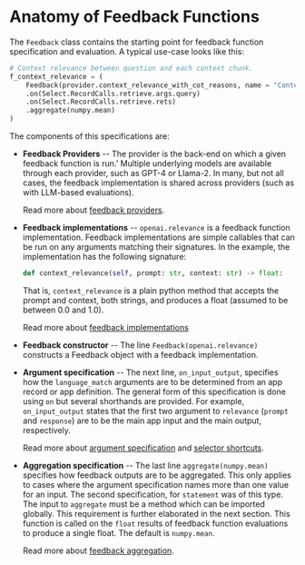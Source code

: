 # Anatomy of Feedback Functions

The `Feedback` class contains the starting point for feedback function
specification and evaluation. A typical use-case looks like this:

```python
# Context relevance between question and each context chunk.
f_context_relevance = (
    Feedback(provider.context_relevance_with_cot_reasons, name = "Context Relevance")
    .on(Select.RecordCalls.retrieve.args.query)
    .on(Select.RecordCalls.retrieve.rets)
    .aggregate(numpy.mean)
)
```

The components of this specifications are:

- **Feedback Providers** -- The provider is the back-end on which a given
  feedback function is run.' Multiple underlying models are available through
  each provider, such as GPT-4 or Llama-2. In many, but not all cases, the
  feedback implementation is shared across providers (such as with LLM-based
  evaluations).

  Read more about [feedback providers](../api/provider/index.md).

- **Feedback implementations** -- `openai.relevance` is a feedback function
  implementation. Feedback implementations are simple callables that can be run
  on any arguments matching their signatures. In the example, the implementation
  has the following signature:

  ```python
  def context_relevance(self, prompt: str, context: str) -> float:
  ```

  That is, `context_relevance` is a plain python method that accepts the prompt and
  context, both strings, and produces a float (assumed to be between 0.0 and
  1.0).

  Read more about [feedback implementations](../feedback_implementations/index.md)

- **Feedback constructor** -- The line `Feedback(openai.relevance)` constructs a
  Feedback object with a feedback implementation.

- **Argument specification** -- The next line, `on_input_output`, specifies how
  the `language_match` arguments are to be determined from an app record or app
  definition. The general form of this specification is done using `on` but
  several shorthands are provided. For example, `on_input_output` states that the first two
  argument to `relevance` (`prompt` and `response`) are to be the main app input
  and the main output, respectively.

  Read more about [argument specification](../feedback_selectors/selecting_components.md) and [selector shortcuts](../feedback_selectors/selector_shortcuts.md).

- **Aggregation specification** -- The last line `aggregate(numpy.mean)` specifies
  how feedback outputs are to be aggregated. This only applies to cases where
  the argument specification names more than one value for an input. The second
  specification, for `statement` was of this type. The input to `aggregate` must
  be a method which can be imported globally. This requirement is further
  elaborated in the next section. This function is called on the `float` results
  of feedback function evaluations to produce a single float. The default is
  `numpy.mean`.

  Read more about [feedback aggregation](../feedback_aggregation/index.md).
